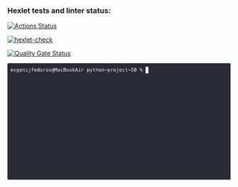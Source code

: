 ### Hexlet tests and linter status:
[![Actions Status](https://github.com/sirnapster88/python-project-50/actions/workflows/hexlet-check.yml/badge.svg)](https://github.com/sirnapster88/python-project-50/actions)

[![hexlet-check](https://github.com/sirnapster88/python-project-50/actions/workflows/hexlet-check.yml/badge.svg)](https://github.com/sirnapster88/python-project-50/actions/workflows/hexlet-check.yml)

[![Quality Gate Status](https://sonarcloud.io/api/project_badges/measure?project=sirnapster88_python-project-50&metric=alert_status)](https://sonarcloud.io/summary/new_code?id=sirnapster88_python-project-50)

![Local GIF](./animations/gendiff.gif)